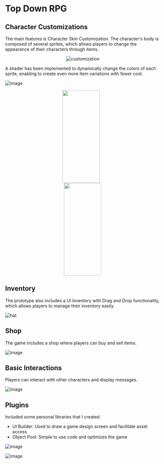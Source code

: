 # Top Down RPG

## Character Customizations

The main features is Character Skin Customization. The character's body is composed of several sprites, which allows players to change the appearance of their characters through items.
 
 <div class="row" align="center">

![customization](https://user-images.githubusercontent.com/64444068/234120382-c1d02e8d-3e97-49c2-8aab-26b452597597.gif)
 
</div>
 
A shader has been implemented to dynamically change the colors of each sprite, enabling to create even more item variations with fewer cost.


![image](https://user-images.githubusercontent.com/64444068/234126964-e7f34530-0fe7-4c79-94ba-374dbbd22278.png)


<div class="row" align="center">

<img src="https://user-images.githubusercontent.com/64444068/234126895-125d246c-94f8-4a5f-afe8-18593625d389.png" width=49% height=300px style="margin-right: 10px;">

<img src="https://user-images.githubusercontent.com/64444068/234126869-4e287795-d7d2-4b27-b7c4-b7aaf20a044b.png" width=49% height=300px >
 
</div>


## Inventory

The prototype also includes a UI Inventory with Drag and Drop functionality, which allows players to manage their inventory easily.

![hat](https://user-images.githubusercontent.com/64444068/234120391-e25b2f90-46a8-4d28-8b83-4c39b2dcc372.gif)

## Shop

The game includes a shop where players can buy and sell items.

![image](https://user-images.githubusercontent.com/64444068/234121226-76a03f11-e3bf-41a2-8f60-7fb2dccfa18c.png)

## Basic Interactions

Players can interact with other characters and display messages.

![image](https://user-images.githubusercontent.com/64444068/234121410-9fa1e604-d2af-4af2-bf0d-d9d1558685b6.png)

## Plugins

Included some personal libraries that I created.

- UI Builder: Used to draw a game design screen and facilitate asset access
- Object Pool: Simple to use code and optimizes the game

![image](https://user-images.githubusercontent.com/64444068/234124080-c7506f5c-d601-4bd8-816d-b1edb420657b.png)

![image](https://user-images.githubusercontent.com/64444068/234123985-88b11a21-a48f-4989-8098-795006d8afbd.png)

